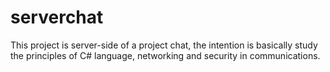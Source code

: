 # serverchat

This project is server-side of a project chat, the intention is basically study the principles of C# language, networking and security in communications. 
